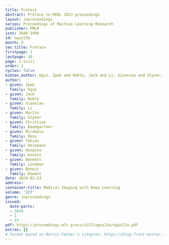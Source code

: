 ```yaml
---
title: Preface
abstract: Preface to MIDL 2023 proceedings
layout: inproceedings
series: Proceedings of Machine Learning Research
publisher: PMLR
issn: 2640-3498
id: oguz23a
month: 0
tex_title: Preface
firstpage: 1
lastpage: 18
page: i-xviii
order: 1
cycles: false
bibtex_author: Oguz, Ipek and Noble, Jack and Li, Xiaoxiao and Styner, Martin and Baumgartner, Christian and Rusu, Mirabela and Heinmann, Tobias and Kontos, Despina and Landman, Bennett and Dawant, Benoit
author:
- given: Ipek
  family: Oguz
- given: Jack
  family: Noble
- given: Xiaoxiao
  family: Li
- given: Martin
  family: Styner
- given: Christian
  family: Baumgartner
- given: Mirabela
  family: Rosu
- given: Tobias
  family: Heinmann
- given: Despina
  family: Kontos
- given: Bennett
  family: Landman
- given: Benoit
  family: Dawant
date: 2024-01-23
address:
container-title: Medical Imaging with Deep Learning
volume: '227'
genre: inproceedings
issued:
  date-parts:
  - 2024
  - 1
  - 23
pdf: https://proceedings.mlr.press/v227/oguz23a/oguz23a.pdf
extras: []
# Format based on Martin Fenner's citeproc: https://blog.front-matter.io/posts/citeproc-yaml-for-bibliographies/
---
```

